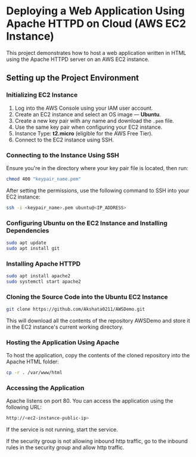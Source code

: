 # Deploying a Web Application Using Apache HTTPD on Cloud (AWS EC2 Instance)

This project demonstrates how to host a web application written in HTML using the Apache HTTPD server on an AWS EC2 instance.

## Setting up the Project Environment

### Initializing EC2 Instance

1. Log into the AWS Console using your IAM user account.
2. Create an EC2 instance and select an OS image — **Ubuntu**.
3. Create a new key pair with any name and download the `.pem` file.
4. Use the same key pair when configuring your EC2 instance.
5. Instance Type: **t2.micro** (eligible for the AWS Free Tier).
6. Connect to the EC2 instance using SSH.

### Connecting to the Instance Using SSH

Ensure you're in the directory where your key pair file is located, then run:
```bash
chmod 400 "keypair_name.pem"
```
After setting the permissions, use the following command to SSH into your EC2 instance:
```bash
ssh -i <keypair_name>.pem ubuntu@<IP_ADDRESS>
```

### Configuring Ubuntu on the EC2 Instance and Installing Dependencies
```bash
sudo apt update
sudo apt install git
```

### Installing Apache HTTPD
```bash
sudo apt install apache2
sudo systemctl start apache2
```

### Cloning the Source Code into the Ubuntu EC2 Instance
```bash
git clone https://github.com/Akshata0211/AWSDemo.git
```
This will download all the contents of the repository AWSDemo and store it in the EC2 instance's current working directory.

### Hosting the Application Using Apache
To host the application, copy the contents of the cloned repository into the Apache HTML folder:
```bash
cp -r . /var/www/html
```
### Accessing the Application
Apache listens on port 80. You can access the application using the following URL:
```bash
http://<ec2-instance-public-ip>
```
If the service is not running, start the service.

If the security group is not allowing inbound http traffic, go to the inbound rules in the security group and allow http traffic.
